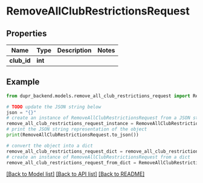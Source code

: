 # RemoveAllClubRestrictionsRequest


## Properties

Name | Type | Description | Notes
------------ | ------------- | ------------- | -------------
**club_id** | **int** |  | 

## Example

```python
from dupr_backend.models.remove_all_club_restrictions_request import RemoveAllClubRestrictionsRequest

# TODO update the JSON string below
json = "{}"
# create an instance of RemoveAllClubRestrictionsRequest from a JSON string
remove_all_club_restrictions_request_instance = RemoveAllClubRestrictionsRequest.from_json(json)
# print the JSON string representation of the object
print(RemoveAllClubRestrictionsRequest.to_json())

# convert the object into a dict
remove_all_club_restrictions_request_dict = remove_all_club_restrictions_request_instance.to_dict()
# create an instance of RemoveAllClubRestrictionsRequest from a dict
remove_all_club_restrictions_request_from_dict = RemoveAllClubRestrictionsRequest.from_dict(remove_all_club_restrictions_request_dict)
```
[[Back to Model list]](../README.md#documentation-for-models) [[Back to API list]](../README.md#documentation-for-api-endpoints) [[Back to README]](../README.md)


